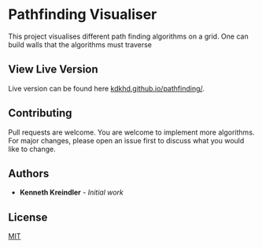 # Pathfinding Visualiser

This project visualises different path finding algorithms on a grid. One can build walls that the algorithms must traverse

## View Live Version

Live version can be found here [kdkhd.github.io/pathfinding/](https://kdkhd.github.io/pathfinding/).


## Contributing
Pull requests are welcome. You are welcome to implement more algorithms. For major changes, please open an issue first to discuss what you would like to change.

## Authors

* **Kenneth Kreindler** - *Initial work*

## License

[MIT](https://choosealicense.com/licenses/mit/)
